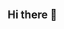 ## Hi there 👋

<!--
**tunasakar/tunasakar** is a ✨ _special_ ✨ repository because its `README.md` (this file) appears on your GitHub profile.

<a href="https://app.daily.dev/tunasakar"><img src="https://api.daily.dev/devcards/v2/lEft7xC6Agc2SmV6Tbd4H.png?type=default&r=93f" width="356" alt="Tuna Sakar's Dev Card"/></a>
-->
